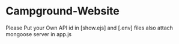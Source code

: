 # Campground-Website
Please Put your Own API id in [show.ejs] and [.env] files also attach mongoose server in app.js
